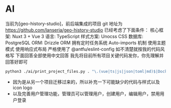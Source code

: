 # AI

当前为[geo-history-studio]，前后端集成的项目
git 地址为 https://github.com/lanseria/geo-history-studio
已经考虑了下面条件：
核心框架: Nuxt 3 + Vue 3
语言: TypeScript
样式方案: Unocss CSS
数据库: PostgreSQL
ORM: Drizzle ORM
拥有定时任务系统
Auto-imports 机制
使用主题模式
使用响应式布局
严格使用了 @antfu/eslint-config 如不清楚就按我的代码风格写
下面回答全部使用中文回答
我先将目前所有项目关键代码发你，你先理解并回答好即可

```bash
python3 ./ai/print_project_files.py . "\.(vue|ts|js|json|toml|md)$|Dockerfile$|eslint\.config\.js$" -o ./ai/project_context.txt -e "node_modules,.git,.nuxt,dist,build,public,pnpm-lock.yaml,.vscode,ai,.output,server/database/drizzle"
```

- 因为是从另一个项目迁移过来的，所以补充一下可能缺少的代码与样式以及icon logo
- 以及完善用户管理功能，管理员可以管理用户，创建用户，编辑用户，禁用用户登录
